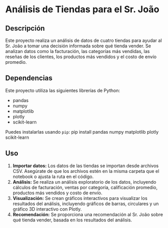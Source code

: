 # Análisis de Tiendas para el Sr. João

## Descripción

Este proyecto realiza un análisis de datos de cuatro tiendas para ayudar al Sr. João a tomar una decisión informada sobre qué tienda vender. Se analizan datos como la facturación, las categorías más vendidas, las reseñas de los clientes, los productos más vendidos y el costo de envío promedio.

## Dependencias

Este proyecto utiliza las siguientes librerías de Python:

* pandas
* numpy
* matplotlib
* plotly
* scikit-learn

Puedes instalarlas usando `pip`:
pip install pandas numpy matplotlib plotly scikit-learn

## Uso

1. **Importar datos:** Los datos de las tiendas se importan desde archivos CSV. Asegúrate de que los archivos estén en la misma carpeta que el notebook o ajusta la ruta en el código.
2. **Análisis:** Se realiza un análisis exploratorio de los datos, incluyendo cálculos de facturación, ventas por categoría, calificación promedio, productos más vendidos y costo de envío.
3. **Visualización:** Se crean gráficos interactivos para visualizar los resultados del análisis, incluyendo gráficos de barras, circulares y un gráfico 3D interactivo con Plotly.
4. **Recomendación:** Se proporciona una recomendación al Sr. João sobre qué tienda vender, basada en los resultados del análisis.

